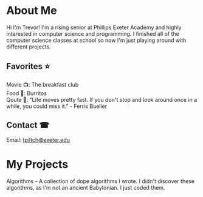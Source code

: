 # About Me 
Hi I'm Trevor! I'm a rising senior at Phillips Exeter Academy and highly interested in computer science and programming. I finished all of the computer science classes at school so now I'm just playing around with different projects. 

## Favorites ⭐
Movie 📺: The breakfast club <br />
Food 🌯: Burritos <br />
Qoute 💭: "Life moves pretty fast. If you don't stop and look around once in a while, you could miss it." - Ferris Bueller <br />

## Contact ☎
Email: tpiltch@exeter.edu

# My Projects
Algorithms - A collection of dope algorithms I wrote. I didn't discover these algorithms, as I'm not an ancient Babylonian. I just coded them.
<!---
trevorpiltch/trevorpiltch is a ✨ special ✨ repository because its `README.md` (this file) appears on your GitHub profile.
You can click the Preview link to take a look at your changes.
--->

